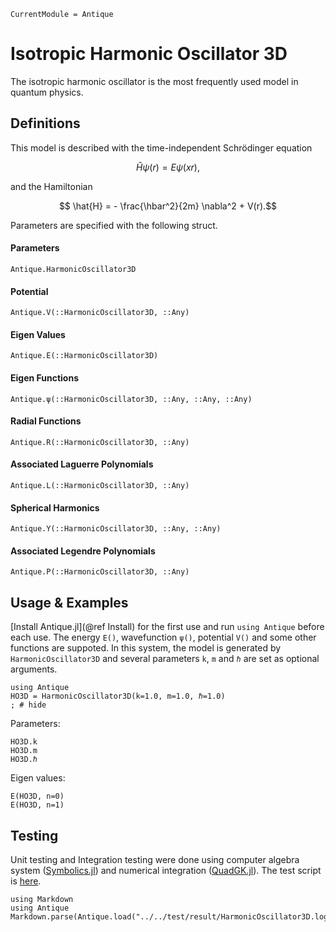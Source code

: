 ```@meta
CurrentModule = Antique
```

# Isotropic Harmonic Oscillator 3D

The isotropic harmonic oscillator is the most frequently used model in quantum physics.

## Definitions

This model is described with the time-independent Schrödinger equation
```math
  \hat{H} \psi(r) = E \psi(xr),
```
and the Hamiltonian
```math
  \hat{H} = - \frac{\hbar^2}{2m} \nabla^2 + V(r).
```
Parameters are specified with the following struct.

#### Parameters
```@docs; canonical=false
Antique.HarmonicOscillator3D
```

#### Potential
```@docs; canonical=false
Antique.V(::HarmonicOscillator3D, ::Any)
```

#### Eigen Values
```@docs; canonical=false
Antique.E(::HarmonicOscillator3D)
```

#### Eigen Functions
```@docs; canonical=false
Antique.ψ(::HarmonicOscillator3D, ::Any, ::Any, ::Any)
```

#### Radial Functions
```@docs; canonical=false
Antique.R(::HarmonicOscillator3D, ::Any)
```

#### Associated Laguerre Polynomials
```@docs; canonical=false
Antique.L(::HarmonicOscillator3D, ::Any)
```

#### Spherical Harmonics
```@docs; canonical=false
Antique.Y(::HarmonicOscillator3D, ::Any, ::Any)
```

#### Associated Legendre Polynomials
```@docs; canonical=false
Antique.P(::HarmonicOscillator3D, ::Any)
```

## Usage & Examples

[Install Antique.jl](@ref Install) for the first use and run `using Antique` before each use. The energy `E()`, wavefunction `ψ()`, potential `V()` and some other functions are suppoted. In this system, the model is generated by `HarmonicOscillator3D` and several parameters `k`, `m` and `ℏ` are set as optional arguments.

```@example HO3D
using Antique
HO3D = HarmonicOscillator3D(k=1.0, m=1.0, ℏ=1.0)
; # hide
```

Parameters:

```@repl HO3D
HO3D.k
HO3D.m
HO3D.ℏ
```

Eigen values:

```@repl HO3D
E(HO3D, n=0)
E(HO3D, n=1)
```

## Testing

Unit testing and Integration testing were done using computer algebra system ([Symbolics.jl](https://symbolics.juliasymbolics.org/stable/)) and numerical integration ([QuadGK.jl](https://juliamath.github.io/QuadGK.jl/stable/)). The test script is [here](https://github.com/ohno/Antique.jl/blob/main/test/HarmonicOscillator3D.jl).

```@eval
using Markdown
using Antique
Markdown.parse(Antique.load("../../test/result/HarmonicOscillator3D.log"))
```
